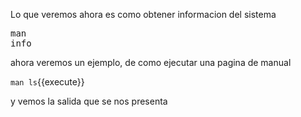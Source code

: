 Lo que veremos ahora es como obtener informacion del sistema

<pre>
man
info
</pre>


ahora veremos un ejemplo, de como ejecutar una pagina de manual

`man ls`{{execute}}

y vemos la salida que se nos presenta
